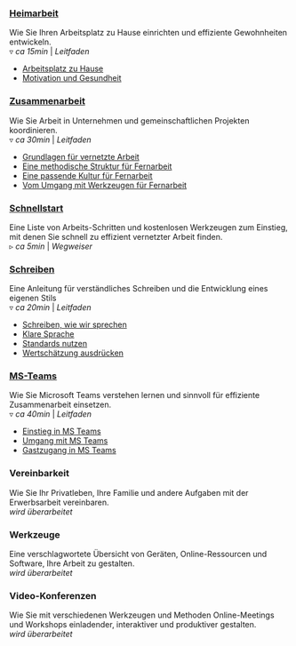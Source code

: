 ### [Heimarbeit](/heimarbeit#intro)
Wie Sie Ihren Arbeitsplatz zu Hause einrichten und effiziente Gewohnheiten entwickeln.  
▿ *ca 15min* | *Leitfaden*

- [Arbeitsplatz zu Hause](/heimarbeit#arbeitsplatz-20200710)
- [Motivation und Gesundheit](/heimarbeit#motivation-20200710)


### [Zusammenarbeit](/zusammenarbeit#intro)
Wie Sie Arbeit in Unternehmen und gemeinschaftlichen Projekten koordinieren.  
▿ *ca 30min* | *Leitfaden*

- [Grundlagen für vernetzte Arbeit](/zusammenarbeit#prinzipien-20200710)
- [Eine methodische Struktur für Fernarbeit](/zusammenarbeit#konzepte-20200710)
- [Eine passende Kultur für Fernarbeit](/zusammenarbeit#kultur-20200710)
- [Vom Umgang mit Werkzeugen für Fernarbeit](/zusammenarbeit#praxis-20200710)


### [Schnellstart](/schnellstart-unternehmen#text-20200710)  
Eine Liste von Arbeits-Schritten und kostenlosen Werkzeugen zum Einstieg, mit denen Sie schnell zu effizient vernetzter Arbeit finden.  
▹ *ca 5min* | *Wegweiser*


### [Schreiben](/schreiben#intro)
Eine Anleitung für verständliches Schreiben und die Entwicklung eines eigenen Stils  
▿ *ca 20min* | *Leitfaden*

- [Schreiben, wie wir sprechen](/schreiben#sprechen-20200710)
- [Klare Sprache](/schreiben#klarheit-20200710)
- [Standards nutzen](/schreiben#standards-20200710)
- [Wertschätzung ausdrücken](/schreiben#wertschaetzung-20200710)


### [MS-Teams](/ms-teams#intro)
Wie Sie Microsoft Teams verstehen lernen und sinnvoll für effiziente Zusammenarbeit einsetzen.  
▿ *ca 40min* | *Leitfaden*

- [Einstieg in MS Teams](/ms-teams#wozu-20200907)
- [Umgang mit MS Teams](/ms-teams#anleitung-20200907)
- [Gastzugang in MS Teams](/ms-teams#gastzugang-20200907)

### Vereinbarkeit
Wie Sie Ihr Privatleben, Ihre Familie und andere Aufgaben mit der Erwerbsarbeit vereinbaren.  
*wird überarbeitet*


### Werkzeuge
Eine verschlagwortete Übersicht von Geräten, Online-Ressourcen und Software, Ihre Arbeit zu gestalten.  
*wird überarbeitet*


### Video-Konferenzen
Wie Sie mit verschiedenen Werkzeugen und Methoden Online-Meetings und Workshops einladender, interaktiver und produktiver gestalten.  
*wird überarbeitet*
